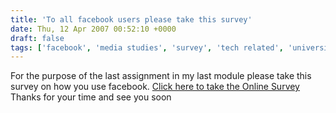 ```yaml
---
title: 'To all facebook users please take this survey'
date: Thu, 12 Apr 2007 00:52:10 +0000
draft: false
tags: ['facebook', 'media studies', 'survey', 'tech related', 'university']
---
```


[](http://FreeOnlineSurveys.com/rendersurvey.asp?sid=1abq77ns2mhbp98288717)For the purpose of the last assignment in my last module please take this survey on how you use facebook. [Click here to take the Online Survey](http://FreeOnlineSurveys.com/rendersurvey.asp?sid=1abq77ns2mhbp98288717) Thanks for your time and see you soon